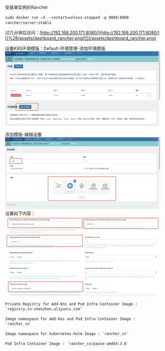 安装单实例的Rancher

`sudo docker run -d --restart=unless-stopped -p 8080:8080 rancher/server:stable`

过几分钟后访问：[http://192.168.200.171:8080/](http://192.168.200.171:8080/![]%28/assets/dashboard_rancher.png)![](/assets/dashboard_rancher.png)

设置K8S环境模版：Default-环境管理-添加环境模版![](/assets/add_environment_template_1.png)

添加模版-编辑设置![](/assets/add_template.png)设置如下内容：![](/assets/setting_k8s_template_config.png)

    Private Registry for Add-Ons and Pod Infra Container Image : `registry.cn-shenzhen.aliyuncs.com`

    Image namespace for Add-Ons and Pod Infra Container Image : `rancher_cn`

    Image namespace for kubernetes-helm Image : `rancher_cn`

    Pod Infra Container Image : `rancher_cn/pause-amd64:3.0`



